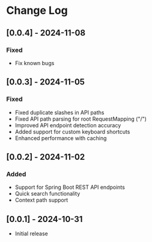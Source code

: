 # Change Log

## [0.0.4] - 2024-11-08
### Fixed
- Fix known bugs


## [0.0.3] - 2024-11-05
### Fixed
- Fixed duplicate slashes in API paths
- Fixed API path parsing for root RequestMapping ("/")
- Improved API endpoint detection accuracy
- Added support for custom keyboard shortcuts
- Enhanced performance with caching

## [0.0.2] - 2024-11-02
### Added
- Support for Spring Boot REST API endpoints
- Quick search functionality
- Context path support

## [0.0.1] - 2024-10-31
- Initial release